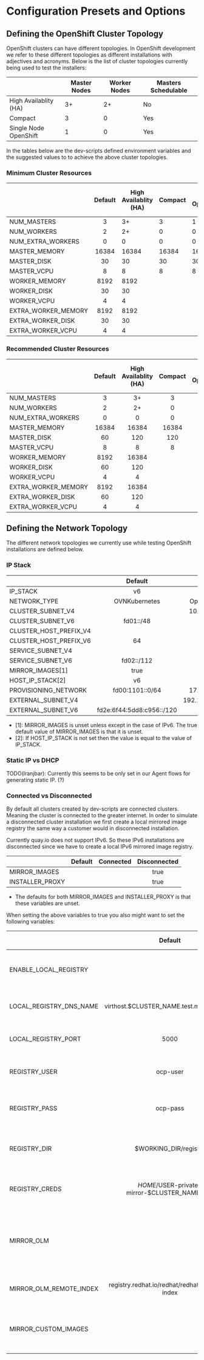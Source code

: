 # Configuration Presets and Options

## Defining the OpenShift Cluster Topology

OpenShift clusters can have different topologies. In OpenShift development we refer to
these different topologies as different installations with adjectives and acronyms.
Below is the list of cluster topologies currently being used to test the installers:

|                       | Master Nodes | Worker Nodes | Masters Schedulable |
|-----------------------|--------------|--------------|---------------------|
| High Availablity (HA) |       3+     |       2+     |         No          |
| Compact               |       3      |       0      |         Yes         |
| Single Node OpenShift |       1      |       0      |         Yes         |


In the tables below are the dev-scripts defined environment variables and the suggested
values to to achieve the above cluster topologies.
### Minimum Cluster Resources

|                     | Default | High Availablity (HA) | Compact | Single Node OpenShift (SNO) |
|---------------------|:-------:|-----------------------|---------|-----------------------------|
| NUM_MASTERS         |    3    |           3+          |    3    |              1              |
| NUM_WORKERS         |    2    |           2+          |    0    |              0              |
| NUM_EXTRA_WORKERS   |    0    |           0           |    0    |              0              |
| MASTER_MEMORY       |  16384  |         16384         |  16384  |            16384            |
| MASTER_DISK         |    30   |           30          |    30   |              30             |
| MASTER_VCPU         |    8    |           8           |    8    |              8              |
| WORKER_MEMORY       |   8192  |          8192         |         |                             |
| WORKER_DISK         |    30   |           30          |         |                             |
| WORKER_VCPU         |    4    |           4           |         |                             |
| EXTRA_WORKER_MEMORY |   8192  |          8192         |         |                             |
| EXTRA_WORKER_DISK   |    30   |           30          |         |                             |
| EXTRA_WORKER_VCPU   |    4    |           4           |         |                             |

### Recommended Cluster Resources

|                     | Default | High Availablity (HA) | Compact | Single Node OpenShift (SNO) |
|---------------------|:-------:|:---------------------:|:-------:|:---------------------------:|
| NUM_MASTERS         |    3    |           3+          |    3    |              1              |
| NUM_WORKERS         |    2    |           2+          |    0    |              0              |
| NUM_EXTRA_WORKERS   |    0    |           0           |    0    |              0              |
| MASTER_MEMORY       |  16384  |         16384         |  16384  |            32768            |
| MASTER_DISK         |    60   |          120          |   120   |             120             |
| MASTER_VCPU         |    8    |           8           |    8    |              8              |
| WORKER_MEMORY       |   8192  |         16384         |         |                             |
| WORKER_DISK         |    60   |          120          |         |                             |
| WORKER_VCPU         |    4    |           4           |         |                             |
| EXTRA_WORKER_MEMORY |   8192  |         16384         |         |                             |
| EXTRA_WORKER_DISK   |    60   |          120          |         |                             |
| EXTRA_WORKER_VCPU   |    4    |           4           |         |                             |

## Defining the Network Topology

The different network topologies we currently use while testing OpenShift installations are defined below.

### IP Stack

|                        |          Default          |       IPv4       |            IPv6           |       IP Dual-stack       |
|------------------------|:-------------------------:|:----------------:|:-------------------------:|:-------------------------:|
| IP_STACK               |             v6            |        v4        |             v6            |            v4v6           |
| NETWORK_TYPE           |       OVNKubernetes       |   OpenShiftSDN   |       OVNKubernetes       |       OVNKubernetes       |
| CLUSTER_SUBNET_V4      |                           |   10.128.0.0/14  |                           |       10.128.0.0/14       |
| CLUSTER_SUBNET_V6      |         fd01::/48         |                  |         fd01::/48         |         fd01::/48         |
| CLUSTER_HOST_PREFIX_V4 |                           |        23        |                           |             23            |
| CLUSTER_HOST_PREFIX_V6 |             64            |                  |             64            |             64            |
| SERVICE_SUBNET_V4      |                           |                  |                           |       172.30.0.0/16       |
| SERVICE_SUBNET_V6      |         fd02::/112        |                  |         fd02::/112        |         fd02::/112        |
| MIRROR_IMAGES[1]       |            true           |                  |            true           |            true           |
| HOST_IP_STACK[2]       |             v6            |        v4        |             v6            |            v4v6           |
| PROVISIONING_NETWORK   |      fd00:1101::0/64      |   172.22.0.0/24  |      fd00:1101::0/64      |      fd00:1101::0/64      |
| EXTERNAL_SUBNET_V4     |                           | 192.168.111.0/24 |                           |      192.168.111.0/24     |
| EXTERNAL_SUBNET_V6     | fd2e:6f44:5dd8:c956::/120 |                  | fd2e:6f44:5dd8:c956::/120 | fd2e:6f44:5dd8:c956::/120 |

* [1]: MIRROR_IMAGES is unset unless except in the case of IPv6. The true default value of MIRROR_IMAGES is that it is unset.
* [2]: If HOST_IP_STACK is not set then the value is equal to the value of IP_STACK.

### Static IP vs DHCP

TODO(lranjbar): Currently this seems to be only set in our Agent flows for generating static IP. (?)

### Connected vs Disconnected

By default all clusters created by dev-scripts are connected clusters. Meaning the cluster is
connected to the greater internet. In order to simulate a disconnected cluster installation we first
create a local mirrored image registry the same way a customer would in disconnected installation.

Currently quay.io does not support IPv6. So these IPv6 installations are disconnected since we have to
create a local IPv6 mirrored image registry.

|                 | Default | Connected | Disconnected |
|-----------------|:-------:|:---------:|:------------:|
| MIRROR_IMAGES   |         |           |     true     |
| INSTALLER_PROXY |         |           |     true     |

* The defaults for both MIRROR_IMAGES and INSTALLER_PROXY is that these variables are unset.

When setting the above variables to true you also might want to set the following variables:

|                         |                    Default                      | Expected Value          |                                Description                               |
|-------------------------|:-----------------------------------------------:|-------------------------|:------------------------------------------------------------------------:|
| ENABLE_LOCAL_REGISTRY   |                                                 | true                    | Ensure that the local registry will be available.                        |
| LOCAL_REGISTRY_DNS_NAME | virthost.$CLUSTER_NAME.test.metalkube.org       | String - Web domain     | Local image registry DNS name.                                           |
| LOCAL_REGISTRY_PORT     | 5000                                            | String - Port Number    | Local image registry port.                                               |
| REGISTRY_USER           | ocp-user                                        | String                  | Local image registry user.                                               |
| REGISTRY_PASS           | ocp-pass                                        | String                  | Local image registry user's password.                                    |
| REGISTRY_DIR            | $WORKING_DIR/registry                           | String - Directory path | Base directory for the local image registry.                             |
| REGISTRY_CREDS          | $HOME/$USER-private-mirror-$CLUSTER_NAME.json   | String - File path      | Location of the local registry mirror's credentials.                     |
| MIRROR_OLM              |                                                 | String - List           | Comma-separated list of OLM operators to mirror into the local registry. |
| MIRROR_OLM_REMOTE_INDEX | registry.redhat.io/redhat/redhat-operator-index | String                  | Custom operator index image.                                             |
| MIRROR_CUSTOM_IMAGES    |                                                 | String - List           | Comma-separated list of container images to mirror.                      |
